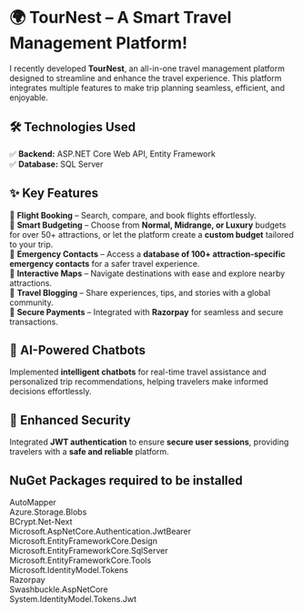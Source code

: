 # 🌍 TourNest – A Smart Travel Management Platform!  

I recently developed **TourNest**, an all-in-one travel management platform designed to streamline and enhance the travel experience. This platform integrates multiple features to make trip planning seamless, efficient, and enjoyable.  

## 🛠 Technologies Used  
✅ **Backend:** ASP.NET Core Web API, Entity Framework  
✅ **Database:** SQL Server  

## ✨ Key Features  
🔹 **Flight Booking** – Search, compare, and book flights effortlessly.  
🔹 **Smart Budgeting** – Choose from **Normal, Midrange, or Luxury** budgets for over 50+ attractions, or let the platform create a **custom budget** tailored to your trip.  
🔹 **Emergency Contacts** – Access a **database of 100+ attraction-specific emergency contacts** for a safer travel experience.  
🔹 **Interactive Maps** – Navigate destinations with ease and explore nearby attractions.  
🔹 **Travel Blogging** – Share experiences, tips, and stories with a global community.  
🔹 **Secure Payments** – Integrated with **Razorpay** for seamless and secure transactions.  

## 🤖 AI-Powered Chatbots  
Implemented **intelligent chatbots** for real-time travel assistance and personalized trip recommendations, helping travelers make informed decisions effortlessly.  

## 🔐 Enhanced Security  
Integrated **JWT authentication** to ensure **secure user sessions**, providing travelers with a **safe and reliable** platform.  

## NuGet Packages required to be installed
AutoMapper  
Azure.Storage.Blobs  
BCrypt.Net-Next  
Microsoft.AspNetCore.Authentication.JwtBearer  
Microsoft.EntityFrameworkCore.Design  
Microsoft.EntityFrameworkCore.SqlServer  
Microsoft.EntityFrameworkCore.Tools  
Microsoft.IdentityModel.Tokens  
Razorpay  
Swashbuckle.AspNetCore  
System.IdentityModel.Tokens.Jwt  

